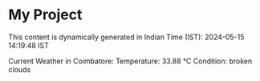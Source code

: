 # My Project

This content is dynamically generated in Indian Time (IST): 2024-05-15 14:19:48 IST


Current Weather in Coimbatore:
Temperature: 33.88 °C
Condition: broken clouds
